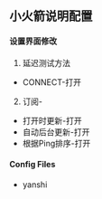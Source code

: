 ## 小火箭说明配置
#### 设置界面修改
1. 延迟测试方法
  - CONNECT-打开
2. 订阅-
  - 打开时更新-打开
  - 自动后台更新-打开
  - 根据Ping排序-打开
  
#### Config Files
- yanshi
